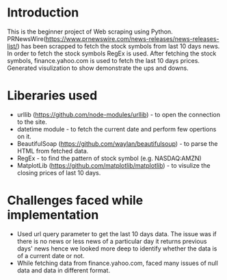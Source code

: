 # Introduction
  This is the beginner project of Web scraping using Python.
  PRNewsWire(https://www.prnewswire.com/news-releases/news-releases-list/) has been scrapped to fetch the stock symbols from last 10 days news. 
  In order to fetch the stock symbols RegEx is used. After fetching the stock symbols, finance.yahoo.com is used to fetch the last 10 days prices.
  Generated visulization to show demonstrate the ups and downs.
  
# Liberaries used
  * urllib (https://github.com/node-modules/urllib) - to open the connection to the site.
  * datetime module - to fetch the current date and perform few opertions on it.
  * BeautifulSoap (https://github.com/waylan/beautifulsoup) - to parse the HTML from fetched data.
  * RegEx - to find the pattern of stock symbol (e.g. NASDAQ:AMZN)
  * MatplotLib (https://github.com/matplotlib/matplotlib) - to visulize the closing prices of last 10 days.

# Challenges faced while implementation
  * Used url query parameter to get the last 10 days data. The issue was if there is no news or less news of a particular day it returns previous days' news hence 
    we looked more deep to identify whether the data is of a current date or not.
  * While fetching data from finance.yahoo.com, faced many issues of null data and data in different format.
